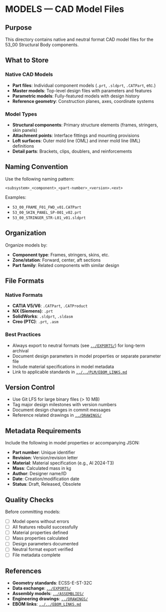 # MODELS — CAD Model Files

## Purpose

This directory contains native and neutral format CAD model files for the 53_00 Structural Body components.

## What to Store

### Native CAD Models
- **Part files**: Individual component models (`.prt`, `.sldprt`, `.CATPart`, etc.)
- **Master models**: Top-level design files with parameters and features
- **Parametric models**: Fully-featured models with design history
- **Reference geometry**: Construction planes, axes, coordinate systems

### Model Types
- **Structural components**: Primary structure elements (frames, stringers, skin panels)
- **Attachment points**: Interface fittings and mounting provisions
- **Loft surfaces**: Outer mold line (OML) and inner mold line (IML) definitions
- **Detail parts**: Brackets, clips, doublers, and reinforcements

## Naming Convention

Use the following naming pattern:
```
<subsystem>_<component>_<part-number>_<version>.<ext>
```

Examples:
- `53_00_FRAME_F01_FWD_v01.CATPart`
- `53_00_SKIN_PANEL_SP-001_v02.prt`
- `53_00_STRINGER_STR-L01_v01.sldprt`

## Organization

Organize models by:
- **Component type**: Frames, stringers, skins, etc.
- **Zone/station**: Forward, center, aft sections
- **Part family**: Related components with similar design

## File Formats

### Native Formats
- **CATIA V5/V6**: `.CATPart`, `.CATProduct`
- **NX (Siemens)**: `.prt`
- **SolidWorks**: `.sldprt`, `.sldasm`
- **Creo (PTC)**: `.prt`, `.asm`

### Best Practices
- Always export to neutral formats (see [`../EXPORTS/`](../EXPORTS/)) for long-term archival
- Document design parameters in model properties or separate parameter file
- Include material specifications in model metadata
- Link to applicable standards in [`../../PLM/EBOM_LINKS.md`](../../EBOM_LINKS.md)

## Version Control

- Use Git LFS for large binary files (> 10 MB)
- Tag major design milestones with version numbers
- Document design changes in commit messages
- Reference related drawings in [`../DRAWINGS/`](../DRAWINGS/)

## Metadata Requirements

Include the following in model properties or accompanying JSON:
- **Part number**: Unique identifier
- **Revision**: Version/revision letter
- **Material**: Material specification (e.g., Al 2024-T3)
- **Mass**: Calculated mass in kg
- **Author**: Designer name/ID
- **Date**: Creation/modification date
- **Status**: Draft, Released, Obsolete

## Quality Checks

Before committing models:
- [ ] Model opens without errors
- [ ] All features rebuild successfully
- [ ] Material properties defined
- [ ] Mass properties calculated
- [ ] Design parameters documented
- [ ] Neutral format export verified
- [ ] File metadata complete

## References

- **Geometry standards**: ECSS-E-ST-32C
- **Data exchange**: [`../EXPORTS/`](../EXPORTS/)
- **Assembly models**: [`../ASSEMBLIES/`](../ASSEMBLIES/)
- **Engineering drawings**: [`../DRAWINGS/`](../DRAWINGS/)
- **EBOM links**: [`../../EBOM_LINKS.md`](../../EBOM_LINKS.md)
